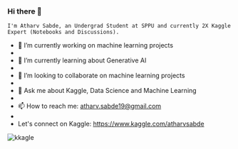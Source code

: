 ### Hi there 👋
    I'm Atharv Sabde, an Undergrad Student at SPPU and currently 2X Kaggle Expert (Notebooks and Discussions). 

<!--
**AtharvSabde/AtharvSabde** is a ✨ _special_ ✨ repository because its `README.md` (this file) appears on your GitHub profile.

Here are some ideas to get you started: -->

- 🔭 I’m currently working on machine learning projects
- 
- 🌱 I’m currently learning about Generative AI
- 
- 👯 I’m looking to collaborate on machine learning projects
-   
- 💬 Ask me about Kaggle, Data Science and Machine Learning
- 
- 📫 How to reach me: atharv.sabde19@gmail.com
-
- Let's connect on Kaggle: https://www.kaggle.com/atharvsabde



![kkagle](https://github.com/AtharvSabde/AtharvSabde/assets/115389416/03ef1100-a56c-449b-8028-08a1a3f26459)
